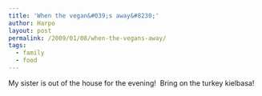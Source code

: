 ```yaml
---
title: 'When the vegan&#039;s away&#8230;'
author: Harpo
layout: post
permalink: /2009/01/08/when-the-vegans-away/
tags:
  - family
  - food
---
```

My sister is out of the house for the evening!  Bring on the turkey kielbasa!